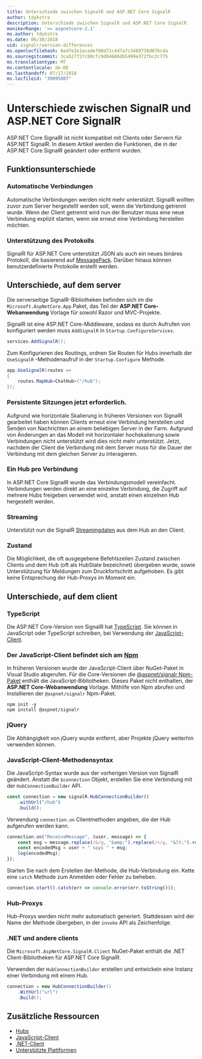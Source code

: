 ```yaml
---
title: Unterschiede zwischen SignalR und ASP.NET Core SignalR
author: tdykstra
description: Unterschiede zwischen SignalR und ASP.NET Core SignalR
monikerRange: '>= aspnetcore-2.1'
ms.author: tdykstra
ms.date: 06/30/2018
uid: signalr/version-differences
ms.openlocfilehash: 6ed7e2e1ecadef08d71c4d7a7c3469738d07bcda
ms.sourcegitcommit: 3ca527f27c88cfc9d04688db5499e372fbc2c775
ms.translationtype: MT
ms.contentlocale: de-DE
ms.lasthandoff: 07/17/2018
ms.locfileid: "39095007"
---
```

# <a name="differences-between-signalr-and-aspnet-core-signalr"></a>Unterschiede zwischen SignalR und ASP.NET Core SignalR

ASP.NET Core SignalR ist nicht kompatibel mit Clients oder Servern für ASP.NET SignalR. In diesem Artikel werden die Funktionen, die in der ASP.NET Core SignalR geändert oder entfernt wurden.

## <a name="feature-differences"></a>Funktionsunterschiede

### <a name="automatic-reconnects"></a>Automatische Verbindungen

Automatische Verbindungen werden nicht mehr unterstützt. SignalR wollten zuvor zum Server hergestellt werden soll, wenn die Verbindung getrennt wurde. Wenn der Client getrennt wird nun der Benutzer muss eine neue Verbindung explizit starten, wenn sie erneut eine Verbindung herstellen möchten.

### <a name="protocol-support"></a>Unterstützung des Protokolls

SignalR für ASP.NET Core unterstützt JSON als auch ein neues binäres Protokoll, die basierend auf [MessagePack](xref:signalr/messagepackhubprotocol). Darüber hinaus können benutzerdefinierte Protokolle erstellt werden.

## <a name="differences-on-the-server"></a>Unterschiede, auf dem server

Die serverseitige SignalR-Bibliotheken befinden sich im die `Microsoft.AspNetCore.App` Paket, das Teil der **ASP.NET Core-Webanwendung** Vorlage für sowohl Razor und MVC-Projekte.

SignalR ist eine ASP.NET Core-Middleware, sodass es durch Aufrufen von konfiguriert werden muss `AddSignalR` in `Startup.ConfigureServices`.

```csharp
services.AddSignalR();
```

Zum Konfigurieren des Routings, ordnen Sie Routen für Hubs innerhalb der `UseSignalR` -Methodenaufruf in der `Startup.Configure` Methode.

```csharp
app.UseSignalR(routes =>
{
    routes.MapHub<ChatHub>("/hub");
});
```

### <a name="sticky-sessions-now-required"></a>Persistente Sitzungen jetzt erforderlich.

Aufgrund wie horizontale Skalierung in früheren Versionen von SignalR gearbeitet haben können Clients erneut eine Verbindung herstellen und Senden von Nachrichten an einem beliebigen Server in der Farm. Aufgrund von Änderungen an das Modell mit horizontaler hochskalierung sowie Verbindungen nicht unterstützt wird dies nicht mehr unterstützt. Jetzt, nachdem der Client die Verbindung mit dem Server muss für die Dauer der Verbindung mit dem gleichen Server zu interagieren.

### <a name="single-hub-per-connection"></a>Ein Hub pro Verbindung

In ASP.NET Core SignalR wurde das Verbindungsmodell vereinfacht. Verbindungen werden direkt an eine einzelne Verbindung, die Zugriff auf mehrere Hubs freigeben verwendet wird, anstatt einen einzelnen Hub hergestellt werden.

### <a name="streaming"></a>Streaming

Unterstützt nun die SignalR [Streamingdaten](xref:signalr/streaming) aus dem Hub an den Client.

### <a name="state"></a>Zustand

Die Möglichkeit, die oft ausgegebene Befehlszeilen Zustand zwischen Clients und dem Hub (oft als HubState bezeichnet) übergeben wurde, sowie Unterstützung für Meldungen zum Druckfortschritt aufgehoben. Es gibt keine Entsprechung der Hub-Proxys im Moment ein.

## <a name="differences-on-the-client"></a>Unterschiede, auf dem client

### <a name="typescript"></a>TypeScript

Die ASP.NET Core-Version von SignalR hat [TypeScript](https://www.typescriptlang.org/). Sie können in JavaScript oder TypeScript schreiben, bei Verwendung der [JavaScript-Client](xref:signalr/javascript-client).

### <a name="the-javascript-client-is-hosted-at-npmhttpswwwnpmjscom"></a>Der JavaScript-Client befindet sich am [Npm](https://www.npmjs.com/)

In früheren Versionen wurde der JavaScript-Client über NuGet-Paket in Visual Studio abgerufen. Für die Core-Versionen die [ @aspnet/signalr Npm-Paket](https://www.npmjs.com/package/@aspnet/signalr) enthält die JavaScript-Bibliotheken. Dieses Paket nicht enthalten, der **ASP.NET Core-Webanwendung** Vorlage. Mithilfe von Npm abrufen und Installieren der `@aspnet/signalr` Npm-Paket.

```console
npm init -y
npm install @aspnet/signalr
```

### <a name="jquery"></a>jQuery

Die Abhängigkeit von jQuery wurde entfernt, aber Projekte jQuery weiterhin verwenden können.

### <a name="javascript-client-method-syntax"></a>JavaScript-Client-Methodensyntax

Die JavaScript-Syntax wurde aus der vorherigen Version von SignalR geändert. Anstatt die `$connection` Objekt, erstellen Sie eine Verbindung mit der `HubConnectionBuilder` API.

```javascript
const connection = new signalR.HubConnectionBuilder()
    .withUrl("/hub")
    .build();
```

Verwendung `connection.on` Clientmethoden angeben, die der Hub aufgerufen werden kann.

```javascript
connection.on("ReceiveMessage", (user, message) => {
    const msg = message.replace(/&/g, "&amp;").replace(/</g, "&lt;").replace(/>/g, "&gt;");
    const encodedMsg = user + " says " + msg;
    log(encodedMsg);
});
```

Starten Sie nach dem Erstellen der-Methode, die Hub-Verbindung ein. Kette eine `catch` Methode zum Anmelden oder Fehler zu beheben.

```javascript
connection.start().catch(err => console.error(err.toString()));
```

### <a name="hub-proxies"></a>Hub-Proxys

Hub-Proxys werden nicht mehr automatisch generiert. Stattdessen wird der Name der Methode übergeben, in der `invoke` API als Zeichenfolge.

### <a name="net-and-other-clients"></a>.NET und andere clients

Die `Microsoft.AspNetCore.SignalR.Client` NuGet-Paket enthält die .NET Client-Bibliotheken für ASP.NET Core SignalR.

Verwenden der `HubConnectionBuilder` erstellen und entwickeln eine Instanz einer Verbindung mit einem Hub.

```csharp
connection = new HubConnectionBuilder()
    .WithUrl("url")
    .Build();
```

## <a name="additional-resources"></a>Zusätzliche Ressourcen

* [Hubs](xref:signalr/hubs)
* [JavaScript-Client](xref:signalr/javascript-client)
* [.NET-Client](xref:signalr/dotnet-client)
* [Unterstützte Plattformen](xref:signalr/supported-platforms)
